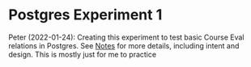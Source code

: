 
# Postgres Experiment 1

Peter (2022-01-24): Creating this experiment to test basic Course Eval relations in Postgres. See [Notes](../../notes/postgres-1.md) for more details, including intent and design. This is mostly just for me to practice



